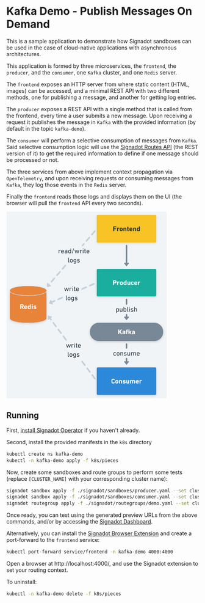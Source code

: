 # Kafka Demo - Publish Messages On Demand

This is a sample application to demonstrate how Signadot sandboxes can be used
in the case of cloud-native applications with asynchronous architectures.

This application is formed by three microservices, the `frontend`, the
`producer`, and the `consumer`, one `Kafka` cluster, and one `Redis` server.

The `frontend` exposes an HTTP server from where static content (HTML, images)
can be accessed, and a minimal REST API with two different methods, one for
publishing a message, and another for getting log entries.

The `producer` exposes a REST API with a single method that is called from the
frontend, every time a user submits a new message. Upon receiving a request it
publishes the message in `Kafka` with the provided information (by default in
the topic `kafka-demo`).

The `consumer` will perform a selective consumption of messages from `Kafka`.
Said selective consumption logic will use the [Signadot Routes
API](https://github.com/signadot/routesapi) (the REST version of it) to get the
required information to define if one message should be processed or not.

The three services from above implement context propagation via `OpenTelemetry`,
and upon receiving requests or consuming messages from `Kafka`, they log those
events in the `Redis` server.

Finally the `frontend` reads those logs and displays them on the UI (the browser
will pull the `frontend` API every two seconds).

![image](./docs/images/architecture.png)


## Running

First, [install Signadot Operator](https://docs.signadot.com/docs/installation)
if you haven't already.

Second, install the provided manifests in the `k8s` directory

```sh
kubectl create ns kafka-demo
kubectl -n kafka-demo apply -f k8s/pieces
```

Now, create some sandboxes and route groups to perform some tests (replace
`[CLUSTER_NAME]` with your corresponding cluster name):

```sh
signadot sandbox apply -f ./signadot/sandboxes/producer.yaml --set cluster=[CLUSTER_NAME]
signadot sandbox apply -f ./signadot/sandboxes/consumer.yaml --set cluster=[CLUSTER_NAME]
signadot routegroup apply -f ./signadot/routegroups/demo.yaml --set cluster=[CLUSTER_NAME]
```

Once ready, you can test using the generated preview URLs from the above
commands, and/or by accessing the [Signadot
Dashboard](https://app.signadot.com/).


Alternatively, you can install the [Signadot Browser
Extension](https://www.signadot.com/docs/browser-extensions) and create a
port-forward to the `frontend` service:

```sh
kubectl port-forward service/frontend -n kafka-demo 4000:4000
```

Open a browser at http://localhost:4000/, and use the Signadot extension to set
your routing context.


To uninstall:

```sh
kubectl -n kafka-demo delete -f k8s/pieces
```

